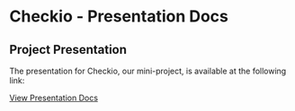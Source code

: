 # Checkio - Presentation Docs

## Project Presentation
The presentation for Checkio, our mini-project, is available at the following link:

[View Presentation Docs](https://drive.google.com/drive/folders/1-TxN0TPcR2TsNlTDdbBepZ4I_aU2FpHz?usp=sharing)

